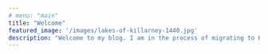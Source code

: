 ```yaml
---
# menu: "main"
title: "Welcome"
featured_image: '/images/lakes-of-killarney-1440.jpg'
description: "Welcome to my blog. I am in the process of migrating to Hugo. Please bear with me during the transition."
---
```




